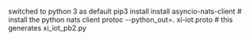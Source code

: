 switched to python 3 as default
pip3 install install asyncio-nats-client # install the python nats client
protoc  --python_out=. xi-iot.proto # this generates xi_iot_pb2.py
